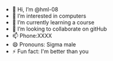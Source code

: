 - 👋 Hi, I’m @hml-08
- 👀 I’m interested in computers
- 🌱 I’m currently learning a course
- 💞️ I’m looking to collaborate on gitHub
- 📫 Phone:XXXX
- 😄 Pronouns: Sigma male
- ⚡ Fun fact: I'm better than you

<!---
hml-08/hml-08 is a ✨ special ✨ repository because its `README.md` (this file) appears on your GitHub profile.
You can click the Preview link to take a look at your changes.
--->
